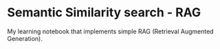 # Semantic Similarity search - RAG

My learning notebook that implements simple RAG (Retrieval Augmented Generation).  

